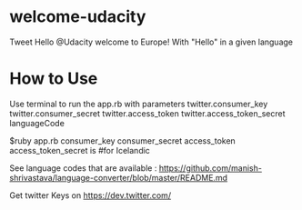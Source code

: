 # welcome-udacity
Tweet Hello @Udacity welcome to Europe! With "Hello" in a given language

# How to Use
Use terminal to run the app.rb with parameters twitter.consumer_key twitter.consumer_secret twitter.access_token twitter.access_token_secret languageCode

$ruby app.rb consumer_key consumer_secret access_token access_token_secret is #for Icelandic

See language codes that are available : https://github.com/manish-shrivastava/language-converter/blob/master/README.md

Get twitter Keys on https://dev.twitter.com/
